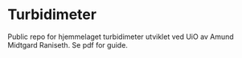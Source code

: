 # Turbidimeter
Public repo for hjemmelaget turbidimeter utviklet ved UiO av Amund Midtgard Raniseth. Se pdf for guide.
